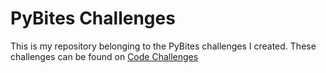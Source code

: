 # PyBites Challenges

This is my repository belonging to the PyBites challenges I created.
These challenges can be found on [Code Challenges](https://codechalleng.es/bites/)
